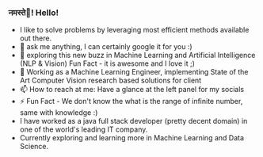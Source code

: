 ### नमस्ते🙏! Hello!   

<!--
**pachgadehardik/pachgadehardik** is a ✨ _special_ ✨ repository because its `README.md` (this file) appears on your GitHub profile.

Here are some ideas to get you started:

- 
- 🌱 I’m currently learning ...
- 👯 I’m looking to collaborate on ...
- 🤔 I’m looking for help with ...
- 💬 Ask me about ...
- 📫 How to reach me: ...
- 😄 Pronouns: ...
- ⚡ Fun fact: ...
-->
-  I like to solve problems by leveraging most efficient methods available out there. 
- 💬 ask me anything, I can certainly google it for you :)
- 🌱 exploring this new buzz in Machine Learning and Artificial Intelligence (NLP & Vision) Fun Fact - it is awesome and I love it ;) 
- 🔭 Working as a Machine Learning Engineer, implementing State of the Art Computer Vision research based solutions for client
- 📫 How to reach at me: Have a glance at the left panel for my socials
- ⚡ Fun Fact - We don't know the what is the range of infinite number, same with knowledge :) 
- I have worked as a java full stack developer (pretty decent domain) in one of the world's leading IT company. 
- Currently exploring and learning more in Machine Learning and Data Science.
